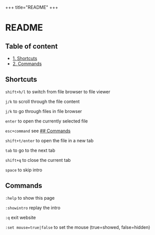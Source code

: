 +++
title="README"
+++

# README

## Table of content

* [1. Shortcuts](#shortcuts)
* [2. Commands](#commands)

## Shortcuts

`shift+h/l` to switch from file browser to file viewer 

`j/k` to scroll through the file content 

`j/k` to go through files in file browser 

`enter` to open the currently selected file 

`esc+command` see [## Commands](#Commands) 

`shift+t/enter` to open the file in a new tab 

`tab` to go to the next tab 

`shift+q` to close the current tab 

`space` to skip intro

## Commands

`:help` to show this page

`:showintro` replay the intro 

`:q` exit website

`:set mouse=true|false` to set the mouse (true=showed, false=hidden)
